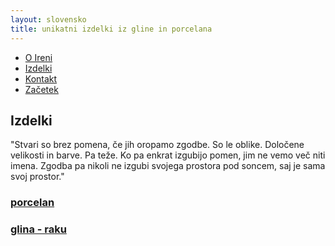 ```yaml
---
layout: slovensko
title: unikatni izdelki iz gline in porcelana
---
```


<div class="container-fluid">
       <nav class="col-xs-12 col-sm-12 col-md-6 pull-right">
            <ul class="row">
                <a href="{{ site.baseurl }}{{ post.url }}/si/o-ireni"><li class="col-xs-6 col-sm-4 col-md-3 top">O Ireni</li></a>
                <a href="{{ site.baseurl }}{{ post.url }}/si/izdelki"><li class="col-xs-6 col-sm-4 col-md-3 top">Izdelki</li></a>
                <a href="{{ site.baseurl }}{{ post.url }}/si/kontakt"><li class="col-xs-6 col-sm-4 col-md-3 top">Kontakt</li></a>
                <a href="{{ site.baseurl }}{{ post.url }}/"><li class="col-xs-6 col-sm-4 col-md-3 top">Začetek</li></a>
            </ul>
        </nav>
    </div>
<div class="container-fluid">
    <div class="cover-izdelki">
      <h2 class="naslov">Izdelki</h2>
        <div class="opis">
           <p class="tekst text-center">
            "Stvari so brez pomena, če jih oropamo zgodbe. So le oblike. Določene velikosti in barve. Pa teže. Ko pa enkrat izgubijo pomen, jim ne vemo več niti imena. Zgodba pa nikoli ne izgubi svojega prostora pod soncem, saj je sama svoj prostor."
            </p>
        </div>
        <div class="row izdelki">
            <a class="link-more" href="{{ site.baseurl }}{{ post.url }}/si/porcelan">
                <div class="col-md-6 col-sm-12 col-xs-12 link-izdelki">
                    <h3>
                    porcelan
                    </h3>
        	    </div>
            </a>
            <a class="link-more" href="{{ site.baseurl }}{{ post.url }}/si/raku">
                <div class="col-md-6 col-sm-12 col-xs-12 link-izdelki">
                    <h3>
                    glina - raku
                    </h3>
                </div>
            </a>
    	</div>
	</div>
</div>

